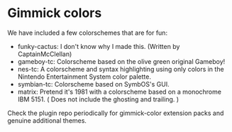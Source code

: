 # Gimmick colors

We have included a few colorschemes that are for fun:

* funky-cactus: I don't know why I made this. (Written by CaptainMcClellan)
* gameboy-tc: Colorscheme based on the olive green original Gameboy!
* nes-tc: A colorscheme and syntax highlighting using only colors in the 
  Nintendo Entertainment System color palette.
* symbian-tc: Colorscheme based on SymbOS's GUI.
* matrix: Pretend it's 1981 with a colorscheme based on a monochrome
  IBM 5151. ( Does not include the ghosting and trailing. )

Check the plugin repo periodically for gimmick-color extension packs
and genuine additional themes.